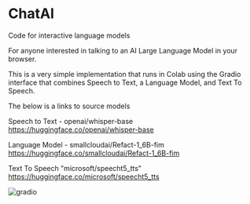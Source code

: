 # ChatAI
Code for interactive language models

For anyone interested in talking to an AI Large Language Model in your browser.

This is a very simple implementation that runs in Colab using the Gradio interface that combines Speech to Text, a Language Model, and Text To Speech. 

The below is a links to source models

Speech to Text - openai/whisper-base 
https://huggingface.co/openai/whisper-base

Language Model - smallcloudai/Refact-1_6B-fim
 https://huggingface.co/smallcloudai/Refact-1_6B-fim
 
Text To Speech
"microsoft/speecht5_tts"
https://huggingface.co/microsoft/speecht5_tts

![gradio](https://github.com/bwilkie/ChatAI/assets/40703571/6a72d855-bd1c-4302-8e6a-7bedf610852b)

